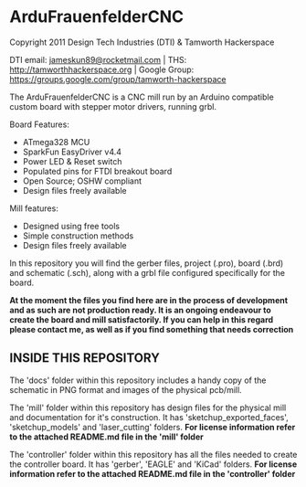 ArduFrauenfelderCNC
=============================
Copyright 2011 Design Tech Industries (DTI)  & Tamworth Hackerspace

DTI email: <jameskun89@rocketmail.com> |
THS: <http://tamworthhackerspace.org> |
Google Group: <https://groups.google.com/group/tamworth-hackerspace>

The ArduFrauenfelderCNC is a CNC mill run by an Arduino compatible custom board with 
stepper motor drivers, running grbl.

Board Features:

 * ATmega328 MCU
 * SparkFun EasyDriver v4.4
 * Power LED & Reset switch
 * Populated pins for FTDI breakout board
 * Open Source; OSHW compliant
 * Design files freely available

Mill features:

 * Designed using free tools
 * Simple construction methods
 * Design files freely available

In this repository you will find the gerber files, project (.pro), board (.brd) and schematic (.sch), 
along with a grbl file configured specifically for the board.

**At the moment the files you find here are in the process of development and as such are not 
production ready. It is an ongoing endeavour to create the board and mill satisfactorily. If you can 
help in this regard please contact me, as well as if you find something that needs correction**

INSIDE THIS REPOSITORY
----------------------
The 'docs' folder within this repository includes a handy copy of the
schematic in PNG format and images of the physical pcb/mill.

The 'mill' folder within this repository has design files for the physical mill and documentation 
for it's construction. It has 'sketchup_exported_faces', 'sketchup_models' and 'laser_cutting' folders.
**For license information refer to the attached README.md file in the 'mill' folder**

The 'controller' folder within this repository has all the files needed to create the controller board. 
It has 'gerber', 'EAGLE' and 'KiCad' folders. **For license information refer to the attached README.md 
file in the 'controller' folder**